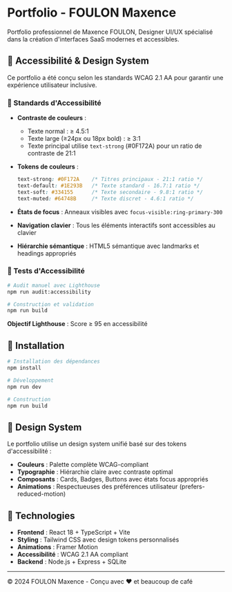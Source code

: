 # Portfolio - FOULON Maxence

Portfolio professionnel de Maxence FOULON, Designer UI/UX spécialisé dans la création d'interfaces SaaS modernes et accessibles.

## 🎨 Accessibilité & Design System

Ce portfolio a été conçu selon les standards WCAG 2.1 AA pour garantir une expérience utilisateur inclusive.

### 🎯 Standards d'Accessibilité

- **Contraste de couleurs** : 
  - Texte normal : ≥ 4.5:1 
  - Texte large (≥24px ou 18px bold) : ≥ 3:1
  - Texte principal utilise `text-strong` (#0F172A) pour un ratio de contraste de 21:1

- **Tokens de couleurs** :
  ```css
  text-strong: #0F172A    /* Titres principaux - 21:1 ratio */
  text-default: #1E293B   /* Texte standard - 16.7:1 ratio */
  text-soft: #334155      /* Texte secondaire - 9.8:1 ratio */
  text-muted: #64748B     /* Texte discret - 4.6:1 ratio */
  ```

- **États de focus** : Anneaux visibles avec `focus-visible:ring-primary-300`
- **Navigation clavier** : Tous les éléments interactifs sont accessibles au clavier
- **Hiérarchie sémantique** : HTML5 sémantique avec landmarks et headings appropriés

### 🧪 Tests d'Accessibilité

```bash
# Audit manuel avec Lighthouse
npm run audit:accessibility

# Construction et validation
npm run build
```

**Objectif Lighthouse** : Score ≥ 95 en accessibilité

## 🚀 Installation

```bash
# Installation des dépendances
npm install

# Développement
npm run dev

# Construction
npm run build
```

## 🎨 Design System

Le portfolio utilise un design system unifié basé sur des tokens d'accessibilité :

- **Couleurs** : Palette complète WCAG-compliant
- **Typographie** : Hiérarchie claire avec contraste optimal
- **Composants** : Cards, Badges, Buttons avec états focus appropriés
- **Animations** : Respectueuses des préférences utilisateur (prefers-reduced-motion)

## 📱 Technologies

- **Frontend** : React 18 + TypeScript + Vite
- **Styling** : Tailwind CSS avec design tokens personnalisés
- **Animations** : Framer Motion
- **Accessibilité** : WCAG 2.1 AA compliant
- **Backend** : Node.js + Express + SQLite

---

© 2024 FOULON Maxence - Conçu avec ♥ et beaucoup de café
